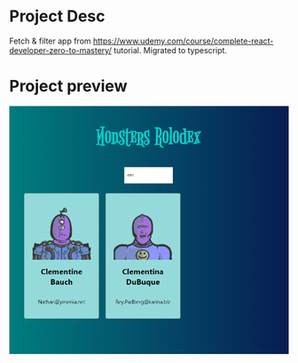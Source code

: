 # Project Desc

Fetch & filter app from https://www.udemy.com/course/complete-react-developer-zero-to-mastery/ tutorial.
Migrated to typescript.

# Project preview

![Project preview1](Prev.png)
